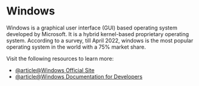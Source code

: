 # Windows

Windows is a graphical user interface (GUI) based operating system developed by Microsoft. It is a hybrid kernel-based proprietary operating system. According to a survey, till April 2022, windows is the most popular operating system in the world with a 75% market share.

Visit the following resources to learn more:

- [@article@Windows Official Site](http://microsoft.com/windows)
- [@article@Windows Documentation for Developers](https://learn.microsoft.com/en-us/windows/)
